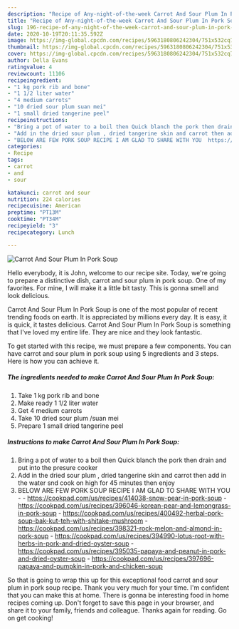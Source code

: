 ```yaml
---
description: "Recipe of Any-night-of-the-week Carrot And Sour Plum In Pork Soup"
title: "Recipe of Any-night-of-the-week Carrot And Sour Plum In Pork Soup"
slug: 196-recipe-of-any-night-of-the-week-carrot-and-sour-plum-in-pork-soup
date: 2020-10-19T20:11:35.592Z
image: https://img-global.cpcdn.com/recipes/5963180806242304/751x532cq70/carrot-and-sour-plum-in-pork-soup-recipe-main-photo.jpg
thumbnail: https://img-global.cpcdn.com/recipes/5963180806242304/751x532cq70/carrot-and-sour-plum-in-pork-soup-recipe-main-photo.jpg
cover: https://img-global.cpcdn.com/recipes/5963180806242304/751x532cq70/carrot-and-sour-plum-in-pork-soup-recipe-main-photo.jpg
author: Della Evans
ratingvalue: 4
reviewcount: 11106
recipeingredient:
- "1 kg pork rib and bone"
- "1 1/2 liter water"
- "4 medium carrots"
- "10 dried sour plum suan mei"
- "1 small dried tangerine peel"
recipeinstructions:
- "Bring a pot of water to a boil then Quick blanch the pork then drain and put into the presure cooker"
- "Add in the dried sour plum , dried tangerine skin and carrot then add in the water snd cook on high for 45 minutes then enjoy"
- "BELOW ARE FEW PORK SOUP RECIPE I AM GLAD TO SHARE WITH YOU  https://cookpad.com/us/recipes/414038-snow-pear-in-pork-soup https://cookpad.com/us/recipes/396046-korean-pear-and-lemongrass-in-pork-soup https://cookpad.com/us/recipes/400492-herbal-pork-soup-bak-kut-teh-with-shitake-mushroom https://cookpad.com/us/recipes/398321-rock-melon-and-almond-in-pork-soup https://cookpad.com/us/recipes/394990-lotus-root-with-herbs-in-pork-and-dried-oyster-soup https://cookpad.com/us/recipes/395035-papaya-and-peanut-in-pork-and-dried-oyster-soup https://cookpad.com/us/recipes/397696-papaya-and-pumpkin-in-pork-and-chicken-soup"
categories:
- Recipe
tags:
- carrot
- and
- sour

katakunci: carrot and sour 
nutrition: 224 calories
recipecuisine: American
preptime: "PT13M"
cooktime: "PT34M"
recipeyield: "3"
recipecategory: Lunch

---
```



![Carrot And Sour Plum In Pork Soup](https://img-global.cpcdn.com/recipes/5963180806242304/751x532cq70/carrot-and-sour-plum-in-pork-soup-recipe-main-photo.jpg)

Hello everybody, it is John, welcome to our recipe site. Today, we're going to prepare a distinctive dish, carrot and sour plum in pork soup. One of my favorites. For mine, I will make it a little bit tasty. This is gonna smell and look delicious.



Carrot And Sour Plum In Pork Soup is one of the most popular of recent trending foods on earth. It is appreciated by millions every day. It is easy, it is quick, it tastes delicious. Carrot And Sour Plum In Pork Soup is something that I've loved my entire life. They are nice and they look fantastic.


To get started with this recipe, we must prepare a few components. You can have carrot and sour plum in pork soup using 5 ingredients and 3 steps. Here is how you can achieve it.

<!--inarticleads1-->

##### The ingredients needed to make Carrot And Sour Plum In Pork Soup:

1. Take 1 kg pork rib and bone
1. Make ready 1 1/2 liter water
1. Get 4 medium carrots
1. Take 10 dried sour plum /suan mei
1. Prepare 1 small dried tangerine peel




<!--inarticleads2-->

##### Instructions to make Carrot And Sour Plum In Pork Soup:

1. Bring a pot of water to a boil then Quick blanch the pork then drain and put into the presure cooker
1. Add in the dried sour plum , dried tangerine skin and carrot then add in the water snd cook on high for 45 minutes then enjoy
1. BELOW ARE FEW PORK SOUP RECIPE I AM GLAD TO SHARE WITH YOU -  - https://cookpad.com/us/recipes/414038-snow-pear-in-pork-soup - https://cookpad.com/us/recipes/396046-korean-pear-and-lemongrass-in-pork-soup - https://cookpad.com/us/recipes/400492-herbal-pork-soup-bak-kut-teh-with-shitake-mushroom - https://cookpad.com/us/recipes/398321-rock-melon-and-almond-in-pork-soup - https://cookpad.com/us/recipes/394990-lotus-root-with-herbs-in-pork-and-dried-oyster-soup - https://cookpad.com/us/recipes/395035-papaya-and-peanut-in-pork-and-dried-oyster-soup - https://cookpad.com/us/recipes/397696-papaya-and-pumpkin-in-pork-and-chicken-soup




So that is going to wrap this up for this exceptional food carrot and sour plum in pork soup recipe. Thank you very much for your time. I'm confident that you can make this at home. There is gonna be interesting food in home recipes coming up. Don't forget to save this page in your browser, and share it to your family, friends and colleague. Thanks again for reading. Go on get cooking!
